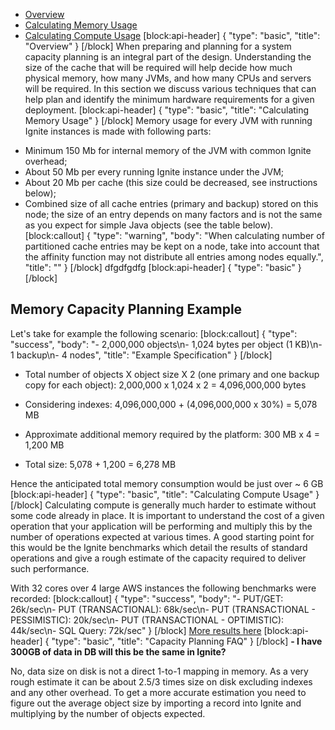 * [Overview](#overview)
* [Calculating Memory Usage](#calculating-memory-usage)
* [Calculating Compute Usage](#calculating-compute-usage)
[block:api-header]
{
  "type": "basic",
  "title": "Overview"
}
[/block]
When preparing and planning for a system capacity planning is an integral part of the design. Understanding the size of the cache that will be required will help decide how much physical memory, how many JVMs, and how many CPUs and servers will be required. In this section we discuss various techniques that can help plan and identify the minimum hardware requirements for a given deployment.
[block:api-header]
{
  "type": "basic",
  "title": "Calculating Memory Usage"
}
[/block]
Memory usage for every JVM with running Ignite instances is made with following parts:
- Minimum 150 Mb for internal memory of the JVM with common Ignite overhead;
- About 50 Mb per every running Ignite instance under the JVM;
- About 20 Mb per cache (this size could be decreased, see instructions below);
- Combined size of all cache entries (primary and backup) stored on this node; the size of an entry depends on many factors and is not the same as you expect for simple Java objects (see the table below).
[block:callout]
{
  "type": "warning",
  "body": "When calculating number of partitioned cache entries may be kept on a node, take into account that the affinity function may not distribute all entries among nodes equally.",
  "title": ""
}
[/block]
dfgdfgdfg
[block:api-header]
{
  "type": "basic"
}
[/block]
## Memory Capacity Planning Example

Let's take for example the following scenario:
[block:callout]
{
  "type": "success",
  "body": "- 2,000,000 objects\n- 1,024 bytes per object (1 KB)\n- 1 backup\n- 4 nodes",
  "title": "Example Specification"
}
[/block]
- Total number of objects X object size X 2 (one primary and one backup copy for each object):
2,000,000 x 1,024 x 2 = 4,096,000,000 bytes

- Considering indexes:
4,096,000,000 + (4,096,000,000 x 30%) = 5,078 MB

- Approximate additional memory required by the platform:
300 MB x 4 = 1,200 MB

- Total size:
5,078 + 1,200 = 6,278 MB

Hence the anticipated total memory consumption would be just over ~ 6 GB
[block:api-header]
{
  "type": "basic",
  "title": "Calculating Compute Usage"
}
[/block]
Calculating compute is generally much harder to estimate without some code already in place. It is important to understand the cost of a given operation that your application will be performing and multiply this by the number of operations expected at various times. A good starting point for this would be the Ignite benchmarks which detail the results of standard operations and give a rough estimate of the capacity required to deliver such performance.

With 32 cores over 4 large AWS instances the following benchmarks were recorded:
[block:callout]
{
  "type": "success",
  "body": "- PUT/GET: 26k/sec\n- PUT (TRANSACTIONAL): 68k/sec\n- PUT (TRANSACTIONAL - PESSIMISTIC): 20k/sec\n- PUT (TRANSACTIONAL - OPTIMISTIC): 44k/sec\n- SQL Query: 72k/sec"
}
[/block]
[More results here](http://www.gridgain.com/resources/benchmarks/ignite-vs-hazelcast-benchmarks)
[block:api-header]
{
  "type": "basic",
  "title": "Capacity Planning FAQ"
}
[/block]
**- I have 300GB of data in DB will this be the same in Ignite?**

No, data size on disk is not a direct 1-to-1 mapping in memory. As a very rough estimate it can be about 2.5/3 times size on disk excluding indexes and any other overhead. To get a more accurate estimation you need to figure out the average object size by importing a record into Ignite and multiplying by the number of objects expected.